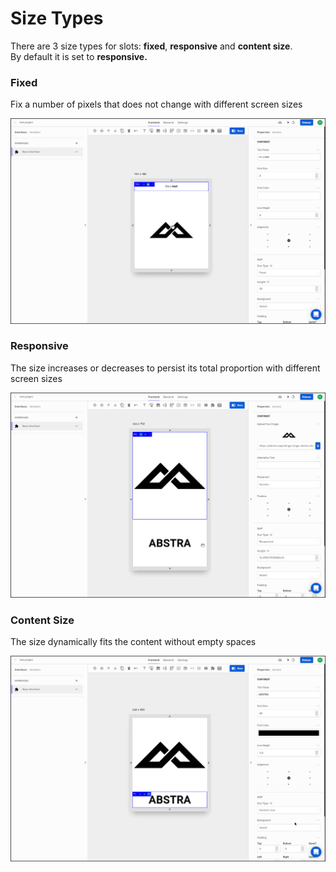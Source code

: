 # Size Types

There are 3 size types for slots: **fixed**, **responsive** and **content size**.  
By default it is set to **responsive.** 

### Fixed

Fix a number of pixels that does not change with different screen sizes

![](../../../.gitbook/assets/fixed.gif)

### Responsive

The size increases or decreases to persist its total proportion with different screen sizes

![](../../../.gitbook/assets/resp.gif)

### Content Size

The size dynamically fits the content without empty spaces

![](../../../.gitbook/assets/fit.gif)

